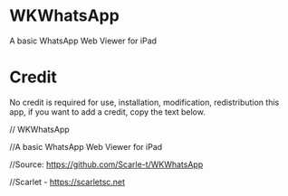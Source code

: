 # WKWhatsApp
A basic WhatsApp Web Viewer for iPad

# Credit
No credit is required for use, installation, modification, redistribution this app, if you want to add a credit, copy the text below.

// WKWhatsApp

//A basic WhatsApp Web Viewer for iPad

//Source: https://github.com/Scarle-t/WKWhatsApp

//Scarlet - https://scarletsc.net

